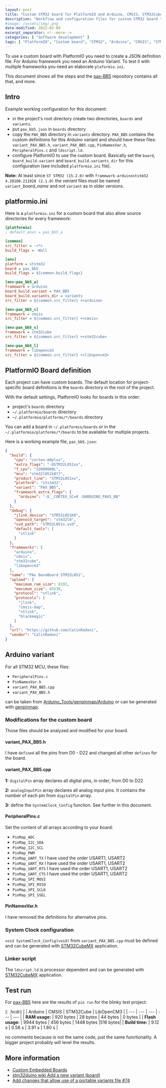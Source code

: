```yaml
---
layout: post
title: "Custom STM32 board for PlatformIO and Arduino, CMSIS, STM32Cube and LibOpenCM3"
description: "Workflow and configuration files for custom STM32 board to be used with PlatformIO and Arduino, CMSIS, STM32Cube and LibOpenCM3 frameworks"
#image: /assets/img/.png
date-modified: 2022-02-09
excerpt_separator: <!--more-->
categories: [ "Software development" ]
tags: [ "PlatformIO", "Custom board", "STM32", "Arduino", "CMSIS", "STM32Cube", "LibOpenCM3" ]
---
```


To use a custom board with PlatformIO you need to create a JSON definition file. For Arduino framework you need an Arduino Variant. To test it with multiple frameworks you need an elaborate `plaformio.ini`.<!--more-->

This document shows all the steps and the [pax-BB5](https://github.com/CalinRadoni/pax-BB5) repository contains all that, and more.

## Intro

Example working configuration for this document:

- in the project's root directory create two directories, `boards` and `variants`.
- put `pax_bb5.json` in `boards` directory
- copy the `PAX_BB5` directory in `variants` directory. `PAX_BB5` contains the custom definitions for this Arduino variant and should have these files: `variant_PAX_BB5.h`, `variant_PAX_BB5.cpp`, `PinNamesVar.h`, `PeripheralPins.c` and `ldscript.ld`.
- configure PlatformIO to use the custom board. Basically set the `board`, `board_build.variant` and `board_build.variants_dir` for this configuration (see included `platformio.ini` file).

**Note:** At least since `ST STM32 (15.2.0)` with `framework-arduinoststm32 4.20100.211028 (2.1.0)` the *variant* files must be named `variant_`*board_name* and not `variant` as in older versions.

## platformio.ini

Here is a `platformio.ini` for a custom board that also allow source directories for every framework:

```ini
[platformio]
; default_envs = pax_bb5_a

[common]
src_filter = -<*>
build_flags = -Wall

[env]
platform = ststm32
board = pax_bb5
build_flags = ${common.build_flags}

[env:pax_bb5_a]
framework = arduino
board_build.variant = PAX_BB5
board_build.variants_dir = variants
src_filter = ${common.src_filter} +<arduino>

[env:pax_bb5_c]
framework = cmsis
src_filter = ${common.src_filter} +<cmsis>

[env:pax_bb5_s]
framework = stm32cube
src_filter = ${common.src_filter} +<stm32cube>

[env:pax_bb5_l]
framework = libopencm3
src_filter = ${common.src_filter} +<libopencm3>
```

## PlatformIO Board definition

Each project can have custom boards. The default location for project-specific board definitions is the `boards` directory in the root of the project.

With the default settings, PlatformIO looks for boards in this order:

- project's `boards` directory
- `~/.platformio/boards` directory
- `~/.platformio/platforms/*/boards` directory

You can add a board in `~/.platformio/boards` or in the `~/.platformio/platforms/*/boards` to be available for multiple projects.

Here is a working example file, `pax_bb5.json`:

```json
{
  "build": {
    "cpu": "cortex-m0plus",
    "extra_flags": "-DSTM32L051xx",
    "f_cpu": "32000000L",
    "mcu": "stm32l051k8t7",
    "product_line": "STM32L051xx",
    "platform": "ststm32",
    "variant": "PAX_BB5",
    "framework_extra_flags": {
      "arduino": "-D__CORTEX_SC=0 -DARDUINO_PAX5_BB"
    }
  },
  "debug": {
    "jlink_device": "STM32L051K8",
    "openocd_target": "stm32l0",
    "svd_path": "STM32L051x.svd",
    "default_tools": [
      "stlink"
    ]
  },
  "frameworks": [
    "arduino",
    "cmsis",
    "stm32cube",
    "libopencm3"
  ],
  "name": "PAx BaseBoard STM32L051",
  "upload": {
    "maximum_ram_size": 8192,
    "maximum_size": 65536,
    "protocol": "stlink",
    "protocols": [
      "jlink",
      "cmsis-dap",
      "stlink",
      "blackmagic"
    ]
  },
  "url": "https://github.com/CalinRadoni",
  "vendor": "CalinRadoni"
}
```

## Arduino variant

For all STM32 MCU, these files:

- `PeripheralPins.c`
- `PinNamesVar.h`
- `variant_PAX_BB5.cpp`
- `variant_PAX_BB5.h`

can be taken from [Arduino_Tools/genpinmap/Arduino](https://github.com/stm32duino/Arduino_Tools/tree/master/src/genpinmap/Arduino) or can be generated with [genpinmap](https://github.com/stm32duino/wiki/wiki/genpinmap).

### Modifications for the custom board

Those files should be analyzed and modified for your board.

#### variant_PAX_BB5.h

I have `defined` all the pins from D0 - D22 and changed all other `defines` for the board.

#### variant_PAX_BB5.cpp

**1:** `digitalPin` array declares all digital pins, in order, from D0 to D22

**2:** `analogInputPin` array declares all analog input pins. It contains the number of each pin from `digitalPin` array.

**3:** define the `SystemClock_Config` function. See further in this document.

#### PeripheralPins.c

Set the content of all arrays according to your board:

- `PinMap_ADC`
- `PinMap_I2C_SDA`
- `PinMap_I2C_SCL`
- `PinMap_PWM`
- `PinMap_UART_TX` I have used the order USART1, USART2
- `PinMap_UART_RX` I have used the order USART1, USART2
- `PinMap_UART_RTS` I have used the order USART1, USART2
- `PinMap_UART_CTS` I have used the order USART1, USART2
- `PinMap_SPI_MOSI`
- `PinMap_SPI_MISO`
- `PinMap_SPI_SCLK`
- `PinMap_SPI_SSEL`

#### PinNamesVar.h

I have removed the definitions for alternative pins.

### System Clock configuration

`void SystemClock_Config(void)` from `variant_PAX_BB5.cpp` must be defined and can be generated with [STM32CubeMX](https://www.st.com/en/development-tools/stm32cubemx.html) application.

### Linker script

The `ldscript.ld` is processor dependent and can be generated with  [STM32CubeMX](https://www.st.com/en/development-tools/stm32cubemx.html) application.

## Test run

For [pax-BB5](https://github.com/CalinRadoni/pax-BB5) here are the results of `pio run` for the blinky test project:

{: .hcdr}
| | Arduino | CMSIS | STM32Cube | LibOpenCM3 |
| --- | --- | --- | --- | --- |
| **RAM usage:** | 920 bytes | 28 bytes | 44 bytes | 0 bytes |
| **Flash usage:** | 9944 bytes | 456 bytes | 1448 bytes |516 bytes|
| **Build time:** | 9.12 s | 0.58 s | 3.91 s | 1.80 s |

no comments because is not the same code, just the same functionality. A bigger project probably will level the results.

## More information

- [Custom Embedded Boards](https://docs.platformio.org/en/latest/platforms/creating_board.html)
- [stm32duino wiki Add a new variant (board)](https://github.com/stm32duino/wiki/wiki/Add-a-new-variant-(board))
- [Add changes that allow use of a portable variants file #74](https://github.com/platformio/platform-atmelsam/pull/74)

